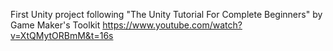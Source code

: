 First Unity project following "The Unity Tutorial For Complete Beginners" by Game Maker's Toolkit
https://www.youtube.com/watch?v=XtQMytORBmM&t=16s
